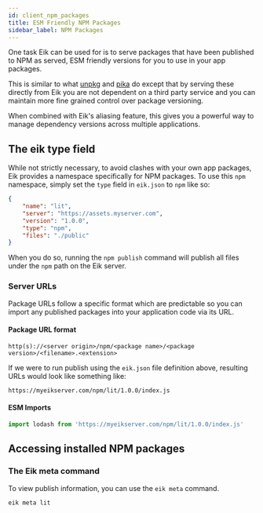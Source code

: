 ```yaml
---
id: client_npm_packages
title: ESM Friendly NPM Packages
sidebar_label: NPM Packages
---
```


One task Eik can be used for is to serve packages that have been published to NPM as served, ESM friendly versions for you to use in your app packages.

This is similar to what [unpkg](https://unpkg.com/) and [pika](https://www.pika.dev/) do except that by serving these directly from Eik you are not dependent on a third party service and you can maintain more fine grained control over package versioning.

When combined with Eik's aliasing feature, this gives you a powerful way to manage dependency versions across multiple applications.

## The eik type field

While not strictly necessary, to avoid clashes with your own app packages, Eik provides a namespace specifically for NPM packages. To use this `npm` namespace, simply set the `type` field in `eik.json` to `npm` like so:

```json
{
    "name": "lit",
    "server": "https://assets.myserver.com",
    "version": "1.0.0",
    "type": "npm",
    "files": "./public"
}
```

When you do so, running the `npm publish` command will publish all files under the `npm` path on the Eik server.

### Server URLs

Package URLs follow a specific format which are predictable so you can import any published packages into your application code via its URL.

#### Package URL format

```
http(s)://<server origin>/npm/<package name>/<package version>/<filename>.<extension>
```

If we were to run publish using the `eik.json` file definition above, resulting URLs would look like something like:

```
https://myeikserver.com/npm/lit/1.0.0/index.js
```

#### ESM Imports

```js
import lodash from 'https://myeikserver.com/npm/lit/1.0.0/index.js'
```

## Accessing installed NPM packages

### The Eik meta command

To view publish information, you can use the `eik meta` command.

```sh
eik meta lit
```

